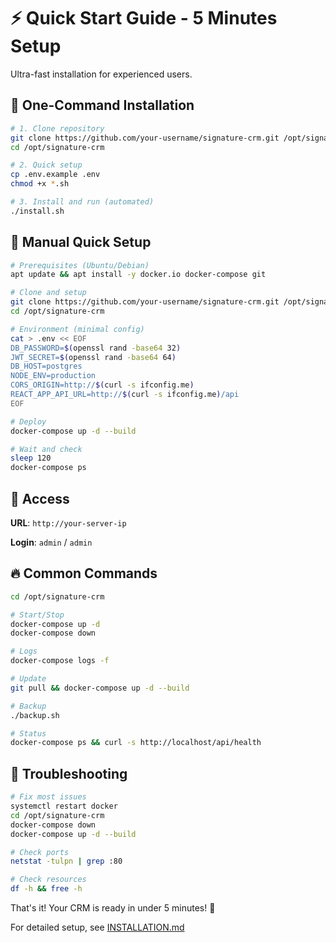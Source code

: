 # ⚡ Quick Start Guide - 5 Minutes Setup

Ultra-fast installation for experienced users.

## 🚀 One-Command Installation

```bash
# 1. Clone repository
git clone https://github.com/your-username/signature-crm.git /opt/signature-crm
cd /opt/signature-crm

# 2. Quick setup
cp .env.example .env
chmod +x *.sh

# 3. Install and run (automated)
./install.sh
```

## 🔧 Manual Quick Setup

```bash
# Prerequisites (Ubuntu/Debian)
apt update && apt install -y docker.io docker-compose git

# Clone and setup
git clone https://github.com/your-username/signature-crm.git /opt/signature-crm
cd /opt/signature-crm

# Environment (minimal config)
cat > .env << EOF
DB_PASSWORD=$(openssl rand -base64 32)
JWT_SECRET=$(openssl rand -base64 64)
DB_HOST=postgres
NODE_ENV=production
CORS_ORIGIN=http://$(curl -s ifconfig.me)
REACT_APP_API_URL=http://$(curl -s ifconfig.me)/api
EOF

# Deploy
docker-compose up -d --build

# Wait and check
sleep 120
docker-compose ps
```

## 📱 Access

**URL**: `http://your-server-ip`

**Login**: `admin` / `admin`

## 🔥 Common Commands

```bash
cd /opt/signature-crm

# Start/Stop
docker-compose up -d
docker-compose down

# Logs
docker-compose logs -f

# Update
git pull && docker-compose up -d --build

# Backup
./backup.sh

# Status
docker-compose ps && curl -s http://localhost/api/health
```

## 🚨 Troubleshooting

```bash
# Fix most issues
systemctl restart docker
cd /opt/signature-crm
docker-compose down
docker-compose up -d --build

# Check ports
netstat -tulpn | grep :80

# Check resources
df -h && free -h
```

That's it! Your CRM is ready in under 5 minutes! 🎉

For detailed setup, see [INSTALLATION.md](./INSTALLATION.md)